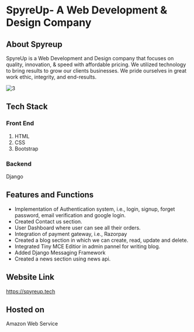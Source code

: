 # SpyreUp- A Web Development & Design Company
## About Spyreup
SpyreUp is a Web Development and Design company that focuses on quality, innovation, & speed with affordable pricing. We utilized technology to bring results to grow our clients businesses. We pride ourselves in great work ethic, integrity, and end-results.

![3](https://user-images.githubusercontent.com/78720457/149320236-0be56860-0a76-468b-bcf4-3a3f455feb44.png)
## Tech Stack
### Front End
1. HTML
2. CSS
3. Bootstrap
### Backend
  Django
## Features and Functions
- Implementation of Authentication system,
i.e., login, signup, forget password, email
verification and google login.
- Created Contact us section.
- User Dashboard where user can see all their orders.
- Integration of payment gateway, i.e.,
Razorpay
- Created a blog section in which we can
create, read, update and delete.
- Integrated Tiny MCE Editior in admin pannel for writing blog.
- Added Django Messaging Framework
- Created a news section using news api.
## Website Link
https://spyreup.tech
## Hosted on
Amazon Web Service
